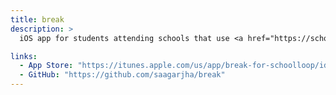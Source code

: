 ```yaml
---
title: break
description: >
  iOS app for students attending schools that use <a href="https://schoolloop.com">School Loop</a>. Offers a bunch of features over the official app, with the primary one being that it's 100% native Swift, allowing it to take advantage of APIs that aren't available to the Cordova/Ionic/Phonegap official application such as notifications, a watchOS app extension, and support for 3D Touch, SFSafariViewController, and biometric authentication. It also adds some other nice features such as grade calculation and access to the locker.

links:
  - App Store: "https://itunes.apple.com/us/app/break-for-schoolloop/id1113901082?ls=1&mt=8"
  - GitHub: "https://github.com/saagarjha/break"
---
```

